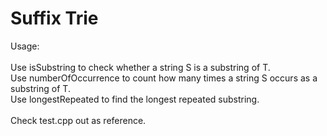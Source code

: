 # Suffix Trie

Usage:<br>
<br>
Use isSubstring to check whether a string S is a substring of T.<br>
Use numberOfOccurrence to count how many times a string S occurs as a substring of T.<br>
Use longestRepeated to find the longest repeated substring.<br>
<br>
Check test.cpp out as reference.
